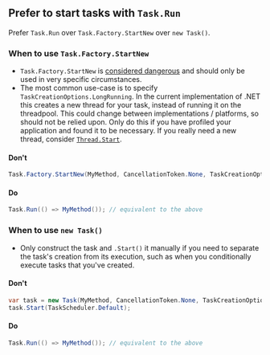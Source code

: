 ## Prefer to start tasks with `Task.Run`

Prefer `Task.Run` over `Task.Factory.StartNew` over `new Task()`.

### When to use `Task.Factory.StartNew`

- `Task.Factory.StartNew` is [considered dangerous](https://blog.stephencleary.com/2013/08/startnew-is-dangerous.html) and should only be used in very specific circumstances.
- The most common use-case is to specify `TaskCreationOptions.LongRunning`. In the current implementation of .NET this creates a new thread for your task, instead of running it on the threadpool. This could change between implementations / platforms, so should not be relied upon. Only do this if you have profiled your application and found it to be necessary. If you really need a new thread, consider [`Thread.Start`](https://msdn.microsoft.com/en-us/library/6x4c42hc(v=vs.110).aspx). 

#### Don't
```c#
Task.Factory.StartNew(MyMethod, CancellationToken.None, TaskCreationOptions.DenyChildAttach, TaskScheduler.Default);
```

#### Do
```c#
Task.Run(() => MyMethod()); // equivalent to the above
```

### When to use `new Task()`
- Only construct the task and `.Start()` it manually if you need to separate the task's creation from its execution, such as when you conditionally execute tasks that you've created.

#### Don't
```c#
var task = new Task(MyMethod, CancellationToken.None, TaskCreationOptions.DenyChildAttach);
task.Start(TaskScheduler.Default);
```

#### Do
```c#
Task.Run(() => MyMethod()); // equivalent to the above
```

